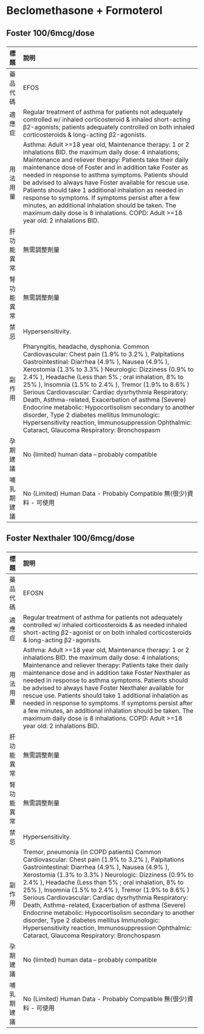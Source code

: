 # Beclomethasone + Formoterol

## Foster 100/6mcg/dose

##### 

| 標題       | 說明                                                                                                                                                                                                                                                                                                                                                                                                                                                                                                                                                                                                                                                            |
|:-----------|:----------------------------------------------------------------------------------------------------------------------------------------------------------------------------------------------------------------------------------------------------------------------------------------------------------------------------------------------------------------------------------------------------------------------------------------------------------------------------------------------------------------------------------------------------------------------------------------------------------------------------------------------------------------|
| 藥品代碼   | EFOS                                                                                                                                                                                                                                                                                                                                                                                                                                                                                                                                                                                                                                                            |
| 適應症     | Regular treatment of asthma for patients not adequately controlled w/ inhaled corticosteroid & inhaled short-acting β2-agonists; patients adequately controlled on both inhaled corticosteroids & long-acting β2-agonists.                                                                                                                                                                                                                                                                                                                                                                                                                                      |
| 用法用量   | Asthma: Adult >=18 year old, Maintenance therapy: 1 or 2 inhalations BID. the maximum daily dose: 4 inhalations; Maintenance and reliever therapy: Patients take their daily maintenance dose of Foster and in addition take Foster as needed in response to asthma symptoms. Patients should be advised to always have Foster available for rescue use. Patients should take 1 additional inhalation as needed in response to symptoms. If symptoms persist after a few minutes, an additional inhalation should be taken. The maximum daily dose is 8 inhalations. COPD: Adult >=18 year old: 2 inhalations BID.                                              |
| 肝功能異常 | 無需調整劑量                                                                                                                                                                                                                                                                                                                                                                                                                                                                                                                                                                                                                                                    |
| 腎功能異常 | 無需調整劑量                                                                                                                                                                                                                                                                                                                                                                                                                                                                                                                                                                                                                                                    |
| 禁忌       | Hypersensitivity.                                                                                                                                                                                                                                                                                                                                                                                                                                                                                                                                                                                                                                               |
| 副作用     | Pharyngitis, headache, dysphonia. Common Cardiovascular: Chest pain (1.9% to 3.2% ), Palpitations Gastrointestinal: Diarrhea (4.9% ), Nausea (4.9% ), Xerostomia (1.3% to 3.3% ) Neurologic: Dizziness (0.9% to 2.4% ), Headache (Less than 5% ; oral inhalation, 8% to 25% ), Insomnia (1.5% to 2.4% ), Tremor (1.9% to 8.6% ) Serious Cardiovascular: Cardiac dysrhythmia Respiratory: Death, Asthma-related, Exacerbation of asthma (Severe) Endocrine metabolic: Hypocortisolism secondary to another disorder, Type 2 diabetes mellitus Immunologic: Hypersensitivity reaction, Immunosuppression Ophthalmic: Cataract, Glaucoma Respiratory: Bronchospasm |
| 孕期建議   | No (limited) human data – probably compatible                                                                                                                                                                                                                                                                                                                                                                                                                                                                                                                                                                                                                   |
| 哺乳期建議 | No (Limited) Human Data - Probably Compatible 無(很少)資料 - 可使用                                                                                                                                                                                                                                                                                                                                                                                                                                                                                                                                                                                             |

## Foster Nexthaler 100/6mcg/dose

##### 

| 標題       | 說明                                                                                                                                                                                                                                                                                                                                                                                                                                                                                                                                                                                                                                                               |
|:-----------|:-------------------------------------------------------------------------------------------------------------------------------------------------------------------------------------------------------------------------------------------------------------------------------------------------------------------------------------------------------------------------------------------------------------------------------------------------------------------------------------------------------------------------------------------------------------------------------------------------------------------------------------------------------------------|
| 藥品代碼   | EFOSN                                                                                                                                                                                                                                                                                                                                                                                                                                                                                                                                                                                                                                                              |
| 適應症     | Regular treatment of asthma for patients not adequately controlled w/ inhaled corticosteroids & as needed inhaled short-acting β2-agonist or on both inhaled corticosteroids & long-acting β2-agonists.                                                                                                                                                                                                                                                                                                                                                                                                                                                            |
| 用法用量   | Asthma: Adult >=18 year old, Maintenance therapy: 1 or 2 inhalations BID. the maximum daily dose: 4 inhalations; Maintenance and reliever therapy: Patients take their daily maintenance dose and in addition take Foster Nexthaler as needed in response to asthma symptoms. Patients should be advised to always have Foster Nexthaler available for rescue use. Patients should take 1 additional inhalation as needed in response to symptoms. If symptoms persist after a few minutes, an additional inhalation should be taken. The maximum daily dose is 8 inhalations. COPD: Adult >=18 year old: 2 inhalations BID.                                       |
| 肝功能異常 | 無需調整劑量                                                                                                                                                                                                                                                                                                                                                                                                                                                                                                                                                                                                                                                       |
| 腎功能異常 | 無需調整劑量                                                                                                                                                                                                                                                                                                                                                                                                                                                                                                                                                                                                                                                       |
| 禁忌       | Hypersensitivity.                                                                                                                                                                                                                                                                                                                                                                                                                                                                                                                                                                                                                                                  |
| 副作用     | Tremor, pneumonia (in COPD patients) Common Cardiovascular: Chest pain (1.9% to 3.2% ), Palpitations Gastrointestinal: Diarrhea (4.9% ), Nausea (4.9% ), Xerostomia (1.3% to 3.3% ) Neurologic: Dizziness (0.9% to 2.4% ), Headache (Less than 5% ; oral inhalation, 8% to 25% ), Insomnia (1.5% to 2.4% ), Tremor (1.9% to 8.6% ) Serious Cardiovascular: Cardiac dysrhythmia Respiratory: Death, Asthma-related, Exacerbation of asthma (Severe) Endocrine metabolic: Hypocortisolism secondary to another disorder, Type 2 diabetes mellitus Immunologic: Hypersensitivity reaction, Immunosuppression Ophthalmic: Cataract, Glaucoma Respiratory: Bronchospasm |
| 孕期建議   | No (limited) human data – probably compatible                                                                                                                                                                                                                                                                                                                                                                                                                                                                                                                                                                                                                      |
| 哺乳期建議 | No (Limited) Human Data - Probably Compatible 無(很少)資料 - 可使用                                                                                                                                                                                                                                                                                                                                                                                                                                                                                                                                                                                                |

